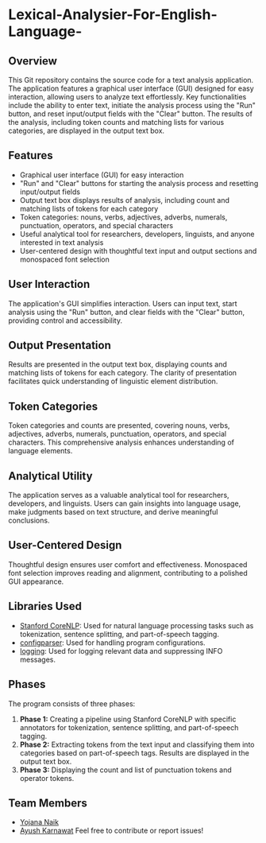 # Lexical-Analysier-For-English-Language-


## Overview

This Git repository contains the source code for a text analysis application. The application features a graphical user interface (GUI) designed for easy interaction, allowing users to analyze text effortlessly. Key functionalities include the ability to enter text, initiate the analysis process using the "Run" button, and reset input/output fields with the "Clear" button. The results of the analysis, including token counts and matching lists for various categories, are displayed in the output text box.

## Features

- Graphical user interface (GUI) for easy interaction
- "Run" and "Clear" buttons for starting the analysis process and resetting input/output fields
- Output text box displays results of analysis, including count and matching lists of tokens for each category
- Token categories: nouns, verbs, adjectives, adverbs, numerals, punctuation, operators, and special characters
- Useful analytical tool for researchers, developers, linguists, and anyone interested in text analysis
- User-centered design with thoughtful text input and output sections and monospaced font selection

## User Interaction

The application's GUI simplifies interaction. Users can input text, start analysis using the "Run" button, and clear fields with the "Clear" button, providing control and accessibility.

## Output Presentation

Results are presented in the output text box, displaying counts and matching lists of tokens for each category. The clarity of presentation facilitates quick understanding of linguistic element distribution.

## Token Categories

Token categories and counts are presented, covering nouns, verbs, adjectives, adverbs, numerals, punctuation, operators, and special characters. This comprehensive analysis enhances understanding of language elements.

## Analytical Utility

The application serves as a valuable analytical tool for researchers, developers, and linguists. Users can gain insights into language usage, make judgments based on text structure, and derive meaningful conclusions.

## User-Centered Design

Thoughtful design ensures user comfort and effectiveness. Monospaced font selection improves reading and alignment, contributing to a polished GUI appearance.

## Libraries Used

- [Stanford CoreNLP](https://stanfordnlp.github.io/CoreNLP/): Used for natural language processing tasks such as tokenization, sentence splitting, and part-of-speech tagging.
- [configparser](https://docs.python.org/3/library/configparser.html): Used for handling program configurations.
- [logging](https://docs.python.org/3/library/logging.html): Used for logging relevant data and suppressing INFO messages.

## Phases

The program consists of three phases:

1. **Phase 1:** Creating a pipeline using Stanford CoreNLP with specific annotators for tokenization, sentence splitting, and part-of-speech tagging.
2. **Phase 2:** Extracting tokens from the text input and classifying them into categories based on part-of-speech tags. Results are displayed in the output text box.
3. **Phase 3:** Displaying the count and list of punctuation tokens and operator tokens.

## Team Members

- [Yojana Naik](https://github.com/yojananaik)
- [Ayush Karnawat](https://github.com/akprettyboi)
Feel free to contribute or report issues!
